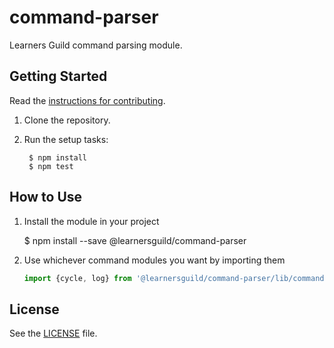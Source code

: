 # command-parser

Learners Guild command parsing module.


## Getting Started

Read the [instructions for contributing](./CONTRIBUTING.md).

1. Clone the repository.

2. Run the setup tasks:

        $ npm install
        $ npm test


## How to Use

1. Install the module in your project

      $ npm install --save @learnersguild/command-parser

2. Use whichever command modules you want by importing them

      ```javascript
      import {cycle, log} from '@learnersguild/command-parser/lib/commands'
      ```

## License

See the [LICENSE](./LICENSE) file.
